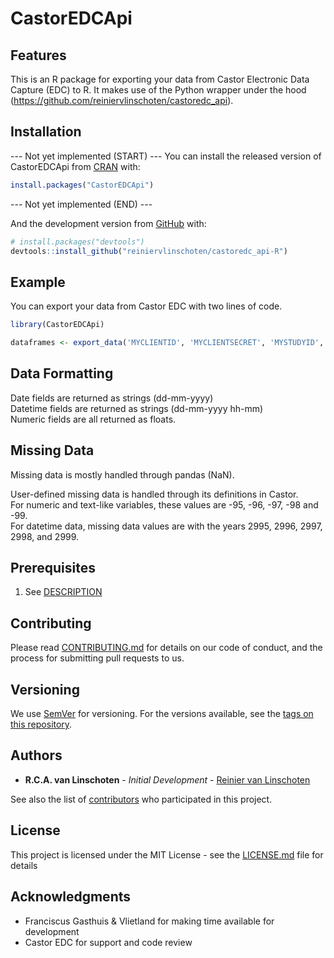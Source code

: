 # CastorEDCApi

## Features

This is an R package for exporting your data from Castor Electronic Data Capture (EDC) to R.
It makes use of the Python wrapper under the hood (https://github.com/reiniervlinschoten/castoredc_api).

## Installation

--- Not yet implemented (START) ---
You can install the released version of CastorEDCApi from [CRAN](https://CRAN.R-project.org) with:

```r
install.packages("CastorEDCApi")
```
--- Not yet implemented (END) ---

And the development version from [GitHub](https://github.com/) with:

```r
# install.packages("devtools")
devtools::install_github("reiniervlinschoten/castoredc_api-R")
```

## Example

You can export your data from Castor EDC with two lines of code.

```r
library(CastorEDCApi)

dataframes <- export_data('MYCLIENTID', 'MYCLIENTSECRET', 'MYSTUDYID', 'data.castoredc.com')
```

## Data Formatting
Date fields are returned as strings (dd-mm-yyyy)  
Datetime fields are returned as strings (dd-mm-yyyy hh-mm)  
Numeric fields are all returned as floats.

## Missing Data
Missing data is mostly handled through pandas (NaN).

User-defined missing data is handled through its definitions in Castor.  
For numeric and text-like variables, these values are -95, -96, -97, -98 and -99.  
For datetime data, missing data values are with the years 2995, 2996, 2997, 2998, and 2999.  

## Prerequisites

1. See [DESCRIPTION](DESCRIPTION)

## Contributing

Please read [CONTRIBUTING.md](CONTRIBUTING.md) for details on our code of conduct, and the process for submitting pull requests to us.

## Versioning

We use [SemVer](http://semver.org/) for versioning. For the versions available, see the [tags on this repository](https://github.com/reiniervlinschoten/castoredc_api-R/tags). 

## Authors

* **R.C.A. van Linschoten** - *Initial Development* - [Reinier van Linschoten](https://github.com/reiniervlinschoten)

See also the list of [contributors](https://github.com/reiniervlinschoten/castoredc_api-R/contributors) who participated in this project.

## License

This project is licensed under the MIT License - see the [LICENSE.md](LICENSE.md) file for details

## Acknowledgments

* Franciscus Gasthuis & Vlietland for making time available for development  
* Castor EDC for support and code review


